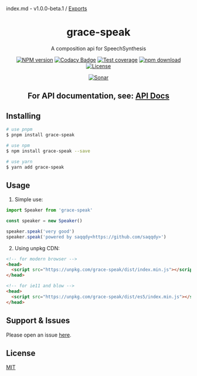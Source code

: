 index.md - v1.0.0-beta.1 / [Exports](modules.md)

<div style="text-align: center;" align="center">

# grace-speak

A composition api for SpeechSynthesis

[![NPM version][npm-image]][npm-url]
[![Codacy Badge][codacy-image]][codacy-url]
[![Test coverage][codecov-image]][codecov-url]
[![npm download][download-image]][download-url]
[![License][license-image]][license-url]

[![Sonar][sonar-image]][sonar-url]

</div>

<div style="text-align: center; margin-bottom: 20px;" align="center">

## **For API documentation, see: [API Docs](./docs/modules.md)**

</div>

## Installing

```bash
# use pnpm
$ pnpm install grace-speak

# use npm
$ npm install grace-speak --save

# use yarn
$ yarn add grace-speak
```

## Usage

1. Simple use:

```ts
import Speaker from 'grace-speak'

const speaker = new Speaker()

speaker.speak('very good')
speaker.speak('powered by saqqdy<https://github.com/saqqdy>')
```

2. Using unpkg CDN:

```html
<!-- for modern browser -->
<head>
  <script src="https://unpkg.com/grace-speak/dist/index.min.js"></script>
</head>

<!-- for ie11 and blow -->
<head>
  <script src="https://unpkg.com/grace-speak/dist/es5/index.min.js"></script>
</head>
```

## Support & Issues

Please open an issue [here](https://github.com/saqqdy/grace-speak/issues).

## License

[MIT](LICENSE)

[npm-image]: https://img.shields.io/npm/v/grace-speak.svg?style=flat-square
[npm-url]: https://npmjs.org/package/grace-speak
[codacy-image]: https://app.codacy.com/project/badge/Grade/f70d4880e4ad4f40aa970eb9ee9d0696
[codacy-url]: https://www.codacy.com/gh/saqqdy/grace-speak/dashboard?utm_source=github.com&utm_medium=referral&utm_content=saqqdy/grace-speak&utm_campaign=Badge_Grade
[codecov-image]: https://img.shields.io/codecov/c/github/saqqdy/grace-speak.svg?style=flat-square
[codecov-url]: https://codecov.io/github/saqqdy/grace-speak?branch=master
[download-image]: https://img.shields.io/npm/dm/grace-speak.svg?style=flat-square
[download-url]: https://npmjs.org/package/grace-speak
[license-image]: https://img.shields.io/badge/License-MIT-blue.svg
[license-url]: LICENSE
[sonar-image]: https://sonarcloud.io/api/project_badges/quality_gate?project=saqqdy_grace-speak
[sonar-url]: https://sonarcloud.io/dashboard?id=saqqdy_grace-speak
